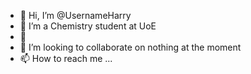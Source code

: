 - 👋 Hi, I’m @UsernameHarry
- 👀 I’m a Chemistry student at UoE
- 🌱 
- 💞️ I’m looking to collaborate on nothing at the moment
- 📫 How to reach me ...
